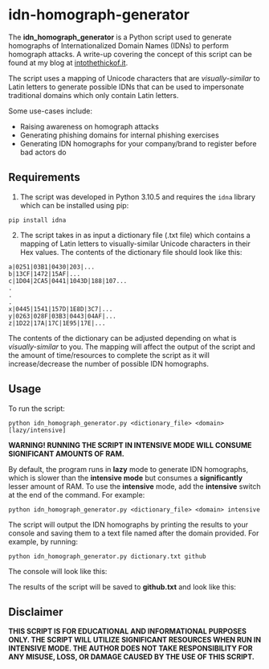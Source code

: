 # idn-homograph-generator

The **idn_homograph_generator** is a Python script used to generate homographs of Internationalized Domain Names (IDNs) to perform homograph attacks. A write-up covering the concept of this script can be found at my blog at [intothethickof.it](https://intothethickof.it/2023/08/15/generating-and-detecting-phishing-domains-with-idn-homograph-attacks).

The script uses a mapping of Unicode characters that are *visually-similar* to Latin letters to generate possible IDNs that can be used to impersonate traditional domains which only contain Latin letters.

Some use-cases include:
- Raising awareness on homograph attacks
- Generating phishing domains for internal phishing exercises
- Generating IDN homographs for your company/brand to register before bad actors do


## Requirements

1. The script was developed in Python 3.10.5 and requires the ``` idna ``` library which can be installed using pip:

```
pip install idna
```

2. The script takes in as input a dictionary file (.txt file) which contains a mapping of Latin letters to visually-similar Unicode characters in their Hex values. The contents  of the dictionary file should look like this:

```
a|0251|03B1|0430|203|...
b|13CF|1472|15AF|...
c|1D04|2CA5|0441|1043D|188|107...
.
.
.
x|0445|1541|157D|1E8D|3C7|...
y|0263|028F|03B3|0443|04AF|...
z|1D22|17A|17C|1E95|17E|...
```

The contents of the dictionary can be adjusted depending on what is *visually-similar* to you. The mapping will affect the output of the script and the amount of time/resources to complete the script as it will increase/decrease the number of possible IDN homographs.

## Usage

To run the script:

```
python idn_homograph_generator.py <dictionary_file> <domain> [lazy/intensive]
```

**WARNING! RUNNING THE SCRIPT IN INTENSIVE MODE WILL CONSUME SIGNIFICANT AMOUNTS OF RAM.**

By default, the program runs in **lazy** mode to generate IDN homographs, which is slower than the **intensive mode** but consumes a **significantly** lesser amount of RAM. To use the **intensive** mode, add the **intensive** switch at the end of the command. For example:

```
python idn_homograph_generator.py <dictionary_file> <domain> intensive
```

The script will output the IDN homographs by printing the results to your console and saving them to a text file named after the domain provided. For example, by running:

```
python idn_homograph_generator.py dictionary.txt github
```

The console will look like this:

The results of the script will be saved to **github.txt** and look like this:


## Disclaimer

**THIS SCRIPT IS FOR EDUCATIONAL AND INFORMATIONAL PURPOSES ONLY. THE SCRIPT WILL UTILIZE SIGNIFICANT RESOURCES WHEN RUN IN INTENSIVE MODE. THE AUTHOR DOES NOT TAKE RESPONSIBILITY FOR ANY MISUSE, LOSS, OR DAMAGE CAUSED BY THE USE OF THIS SCRIPT.**


